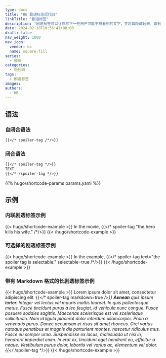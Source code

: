 ```yaml
---
type: docs
title: "HB 剧透标签短代码"
linkTitle: "剧透标签"
description: "剧透标签可以让你写下一些用户可能不想看到的文字，并将其隐藏起来，直到读者选择查看。"
date: 2024-02-18T10:56:41+08:00
draft: false
nav_weight: 1000
nav_icon:
  vendor: bs
  name: square-fill
series:
  - 模块
categories:
  - 短代码
tags:
  - 剧透标签
images:
authors:
  - HB
---
```


## 语法

### 自闭合语法

```markdown
{{</* spoiler-tag /*/>}}
```

### 闭合语法

```markdown
{{</* spoiler-tag */>}}
TEXT
{{</* /spoiler-tag */>}}
```

{{% hugo/shortcode-params params.yaml %}}

## 示例

### 内联剧透标签示例

{{< hugo/shortcode-example >}}
In the movie, {{</* spoiler-tag "the hero kills his wife." /*/>}}
{{< /hugo/shortcode-example >}}

### 可选择的剧透标签示例

{{< hugo/shortcode-example >}}
In the example, {{</* spoiler-tag text="the spoiler tag is selectable." selectable=true /*/>}}
{{< /hugo/shortcode-example >}}

### 带有 Markdown 格式的长剧透标签示例

{{< hugo/shortcode-example >}}
Lorem ipsum dolor sit amet, consectetur adipiscing elit.
{{</* spoiler-tag markdown=true */>}}
__Aenean__ _quis_ ipsum ~~tortor~~. Integer vel lectus vel mauris mattis laoreet. In quis pellentesque metus. Fusce tincidunt purus a leo feugiat, id vehicula nunc congue. Fusce posuere sodales sagittis. Maecenas scelerisque est vel scelerisque sollicitudin. Nam id ligula placerat dolor interdum ullamcorper. Proin a venenatis purus. Donec accumsan et risus sit amet rhoncus. Orci varius natoque penatibus et magnis dis parturient montes, nascetur ridiculus mus. Fusce eu semper urna. Suspendisse ex lacus, malesuada ut nisi in, hendrerit imperdiet enim. In erat ex, tincidunt eget hendrerit eu, efficitur a neque. Vestibulum purus dolor, lobortis vel varius ac, elementum vel dolor.
{{</* /spoiler-tag */>}}
{{< /hugo/shortcode-example >}}
